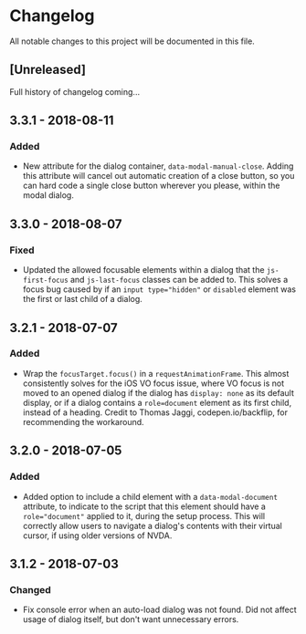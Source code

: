 # Changelog
All notable changes to this project will be documented in this file.

## [Unreleased]
Full history of changelog coming...

## 3.3.1 - 2018-08-11
### Added
- New attribute for the dialog container, `data-modal-manual-close`. Adding this attribute will cancel out automatic creation of a close button, so you can hard code a single close button wherever you please, within the modal dialog.

## 3.3.0 - 2018-08-07
### Fixed
- Updated the allowed focusable elements within a dialog that the `js-first-focus` and `js-last-focus` classes can be added to.  This solves a focus bug caused by if an `input type="hidden"` or `disabled` element was the first or last child of a dialog.

## 3.2.1 - 2018-07-07
### Added
- Wrap the `focusTarget.focus()` in a `requestAnimationFrame`. This almost consistently solves for the iOS VO focus issue, where VO focus is not moved to an opened dialog if the dialog has `display: none` as its default display, or if a dialog contains a `role=document` element as its first child, instead of a heading. Credit to Thomas Jaggi, codepen.io/backflip, for recommending the workaround.
  
## 3.2.0 - 2018-07-05
### Added
- Added option to include a child element with a `data-modal-document` attribute, to indicate to the script that this element should have a `role="document"` applied to it, during the setup process. This will correctly allow users to navigate a dialog's contents with their virtual cursor, if using older versions of NVDA.

## 3.1.2 - 2018-07-03
### Changed
- Fix console error when an auto-load dialog was not found. Did not affect usage of dialog itself, but don't want unnecessary errors.
